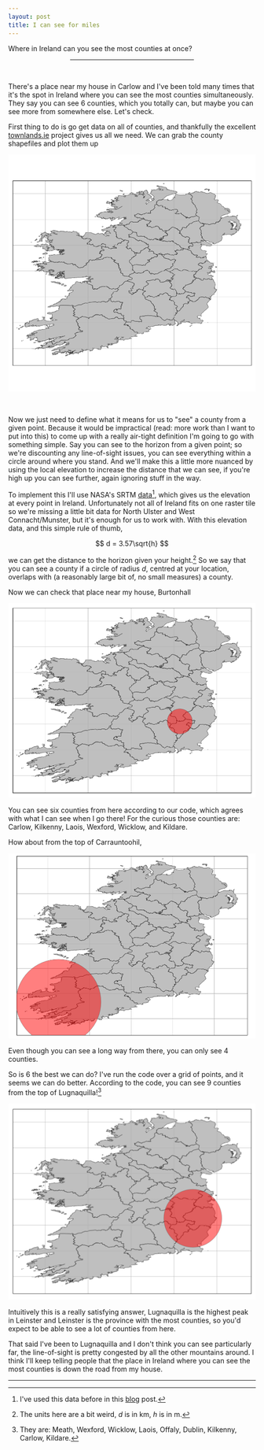 ```yaml
---
layout: post
title: I can see for miles
---
```


Where in Ireland can you see the most counties at once?

<center><hr style="width:50%"></center>
<br>

There's a place near my house in Carlow and I've been told many times that it's the spot in Ireland where you can see the most counties simultaneously. They say you can see 6 counties, which you totally can, but maybe you can see more from somewhere else. Let's check.

First thing to do is go get data on all of counties, and thankfully the excellent [townlands.ie](www.townlands.ie) project gives us all we need. We can grab the county shapefiles and plot them up

 ![counties](/images/counties/ireland.png)

<br>

Now we just need to define what it means for us to "see" a county from a given point. Because it would be impractical (read: more work than I want to put into this) to come up with a really air-tight definition I'm going to go with something simple. Say you can see to the horizon from a given point; so we're discounting any line-of-sight issues, you can see everything within a circle around where you stand. And we'll make this a little more nuanced by using the local elevation to increase the distance that we can see, if you're high up you can see further, again ignoring stuff in the way. 

To implement this I'll use NASA's SRTM [data](http://dwtkns.com/srtm/)[^1], which gives us the elevation at every point in Ireland. Unfortunately not all of Ireland fits on one raster tile so we're missing a little bit data for North Ulster and West Connacht/Munster, but it's enough for us to work with. With this elevation data, and this simple rule of thumb,

$$
d = 3.57\sqrt{h}
$$

we can get the distance to the horizon given your height.[^2] So we say that you can see a county if a circle of radius $d$, centred at your location, overlaps with (a reasonably large bit of, no small measures) a county. 

Now we can check that place near my house, Burtonhall

![burtonhall](/images/counties/burtonhall.png)

You can see six counties from here according to our code, which agrees with what I can see when I go there! For the curious those counties are: Carlow, Kilkenny, Laois, Wexford, Wicklow, and Kildare.

How about from the top of Carrauntoohil, 

![carrauntoohil](/images/counties/carrauntoohil.png)

Even though you can see a long way from there, you can only see 4 counties.

So is 6 the best we can do? I've run the code over a grid of points, and it seems we can do better. According to the code, you can see 9 counties from the top of Lugnaquilla![^3] 

![lugnaquilla](/images/counties/lugnaquilla.png)

Intuitively this is a really satisfying answer, Lugnaquilla is the highest peak in Leinster and Leinster is the province with the most counties, so you'd expect to be able to see a lot of counties from here.

That said I've been to Lugnaquilla and I don't think you can see particularly far, the line-of-sight is pretty congested by all the other mountains around. I think I'll keep telling people that the place in Ireland where you can see the most counties is down the road from my house.



---

[^1]: I've used this data before in this [blog](https://n-o-r.xyz/2018/11/20/hill-walker.html) post. 

[^2]: The units here are a bit weird, $d$ is in km, $h$ is in m.

[^3]: They are: Meath, Wexford, Wicklow, Laois, Offaly, Dublin, Kilkenny, Carlow, Kildare.
